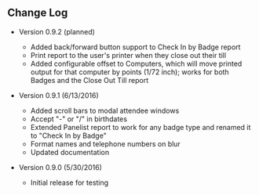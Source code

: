 Change Log
----------------
- Version 0.9.2 (planned)
  - Added back/forward button support to Check In by Badge report
  - Print report to the user's printer when they close out their till
  - Added configurable offset to Computers, which will move printed output for that computer by points (1/72 inch); works 
    for both Badges and the Close Out Till report

- Version 0.9.1 (6/13/2016)
  - Added scroll bars to modal attendee windows
  - Accept "-" or "/" in birthdates
  - Extended Panelist report to work for any badge type and renamed it to "Check In by Badge"
  - Format names and telephone numbers on blur
  - Updated documentation

- Version 0.9.0 (5/30/2016)
  - Initial release for testing
